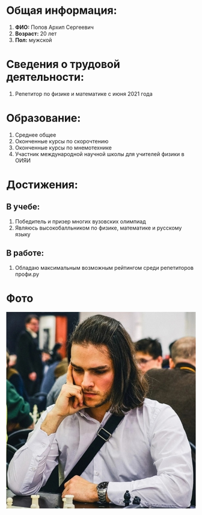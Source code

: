 # Общая информация:
1. **ФИО:** Попов Архип Сергеевич
2. **Возраст:** 20 лет
3. **Пол:** мужской
# Сведения о трудовой деятельности:
1. Репетитор по физике и математике с июня 2021 года
# Образование:
1. Среднее общее
2. Оконченные курсы по скорочтению
3. Оконченные курсы по мнемотехнике
4. Участник международной научной школы для учителей физики в ОИЯИ
# Достижения:
   ## В учебе: 
   1. Победитель и призер многих вузовских олимпиад
   2. Являюсь высокобалльником по физике, математике и русскому языку
   ## В работе:
   1. Обладаю максимальным возможным рейтингом среди репетиторов профи.ру
# Фото
 ![фото](https://github.com/ArkhipSergeevich/Test/blob/54303e28732eee30ac858320312f6da40a741e35/фото.jpg)